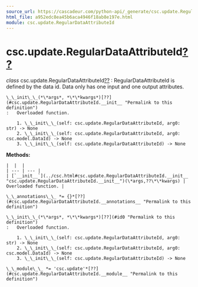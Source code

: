 ```yaml
---
source_url: https://cascadeur.com/python-api/_generate/csc.update.RegularDataAttributeId.html
html_file: a952edc8ea45b6aca4946f18ab8e197e.html
module: csc.update.RegularDataAttributeId
---
```


# csc.update.RegularDataAttributeId[??](#csc-update-regulardataattributeid "Permalink to this heading")

*class* csc.update.RegularDataAttributeId[??](#csc.update.RegularDataAttributeId "Permalink to this definition")
:   RegularDataAttributeId is defined by the data id.
    Data only has one input and one output attributes.

    \_\_init\_\_(*\*args*, *\*\*kwargs*)[??](#csc.update.RegularDataAttributeId.__init__ "Permalink to this definition")
    :   Overloaded function.

        1. \_\_init\_\_(self: csc.update.RegularDataAttributeId, arg0: str) -> None
        2. \_\_init\_\_(self: csc.update.RegularDataAttributeId, arg0: csc.model.DataId) -> None
        3. \_\_init\_\_(self: csc.update.RegularDataAttributeId) -> None

    
**Methods:**

    |  |  |
    | --- | --- |
    | [`__init__`](../csc.html#csc.update.RegularDataAttributeId.__init__ "csc.update.RegularDataAttributeId.__init__")(\*args,??\*\*kwargs) | Overloaded function. |

    \_\_annotations\_\_ *= {}*[??](#csc.update.RegularDataAttributeId.__annotations__ "Permalink to this definition")

    \_\_init\_\_(*\*args*, *\*\*kwargs*)[??](#id0 "Permalink to this definition")
    :   Overloaded function.

        1. \_\_init\_\_(self: csc.update.RegularDataAttributeId, arg0: str) -> None
        2. \_\_init\_\_(self: csc.update.RegularDataAttributeId, arg0: csc.model.DataId) -> None
        3. \_\_init\_\_(self: csc.update.RegularDataAttributeId) -> None

    \_\_module\_\_ *= 'csc.update'*[??](#csc.update.RegularDataAttributeId.__module__ "Permalink to this definition")